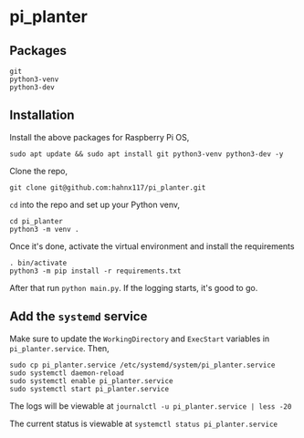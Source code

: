 # pi_planter

## Packages

```
git
python3-venv
python3-dev
```

## Installation

Install the above packages for Raspberry Pi OS,

```
sudo apt update && sudo apt install git python3-venv python3-dev -y
```

Clone the repo,
```
git clone git@github.com:hahnx117/pi_planter.git
```

`cd` into the repo and set up your Python venv,

```
cd pi_planter
python3 -m venv .
```

Once it's done, activate the virtual environment and install the requirements
```
. bin/activate
python3 -m pip install -r requirements.txt
```

After that run `python main.py`. If the logging starts, it's good to go.

## Add the `systemd` service

Make sure to update the `WorkingDirectory` and `ExecStart` variables in `pi_planter.service`. Then,

```
sudo cp pi_planter.service /etc/systemd/system/pi_planter.service
sudo systemctl daemon-reload
sudo systemctl enable pi_planter.service
sudo systemctl start pi_planter.service
```

The logs will be viewable at `journalctl -u pi_planter.service | less -20`

The current status is viewable at `systemctl status pi_planter.service`